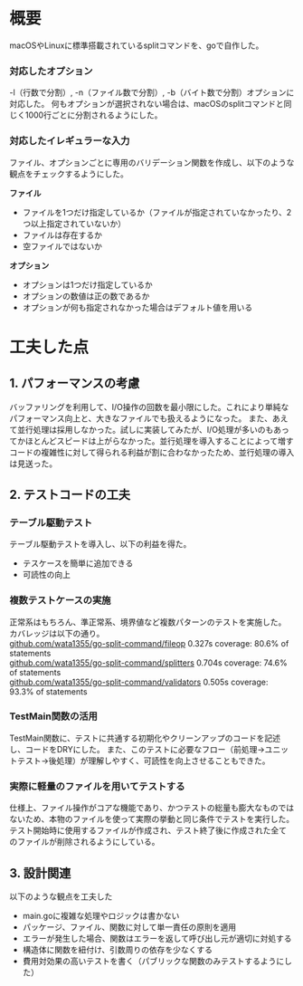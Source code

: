 # 概要
macOSやLinuxに標準搭載されているsplitコマンドを、goで自作した。

### 対応したオプション

-l（行数で分割）, -n（ファイル数で分割）, -b（バイト数で分割）オプションに対応した。
何もオプションが選択されない場合は、macOSのsplitコマンドと同じく1000行ごとに分割されるようにした。

### 対応したイレギュラーな入力

ファイル、オプションごとに専用のバリデーション関数を作成し、以下のような観点をチェックするようにした。

**ファイル**

- ファイルを1つだけ指定しているか（ファイルが指定されていなかったり、2つ以上指定されていないか）
- ファイルは存在するか
- 空ファイルではないか

**オプション**

- オプションは1つだけ指定しているか
- オプションの数値は正の数であるか
- オプションが何も指定されなかった場合はデフォルト値を用いる

# 工夫した点

## 1. パフォーマンスの考慮
バッファリングを利用して、I/O操作の回数を最小限にした。これにより単純なパフォーマンス向上と、大きなファイルでも扱えるようになった。 また、あえて並行処理は採用しなかった。試しに実装してみたが、I/O処理が多いのもあってかほとんどスピードは上がらなかった。並行処理を導入することによって増すコードの複雑性に対して得られる利益が割に合わなかったため、並行処理の導入は見送った。

## 2. テストコードの工夫

### **テーブル駆動テスト**

テーブル駆動テストを導入し、以下の利益を得た。

- テスケースを簡単に追加できる
- 可読性の向上

### **複数テストケースの実施**
正常系はもちろん、準正常系、境界値など複数パターンのテストを実施した。 カバレッジは以下の通り。   
[github.com/wata1355/go-split-command/fileop](http://github.com/wata1355/go-split-command/fileop) 0.327s coverage: 80.6% of statements  
[github.com/wata1355/go-split-command/splitters](http://github.com/wata1355/go-split-command/splitters) 0.704s coverage: 74.6% of statements  
[github.com/wata1355/go-split-command/validators](http://github.com/wata1355/go-split-command/validators) 0.505s coverage: 93.3% of statements  

### **TestMain関数の活用**
TestMain関数に、テストに共通する初期化やクリーンアップのコードを記述し、コードをDRYにした。 また、このテストに必要なフロー（前処理→ユニットテスト→後処理）が理解しやすく、可読性を向上させることもできた。

### **実際に軽量のファイルを用いてテストする**
仕様上、ファイル操作がコアな機能であり、かつテストの総量も膨大なものではないため、本物のファイルを使って実際の挙動と同じ条件でテストを実行した。テスト開始時に使用するファイルが作成され、テスト終了後に作成された全てのファイルが削除されるようにしている。


## 3. 設計関連

以下のような観点を工夫した

- main.goに複雑な処理やロジックは書かない
- パッケージ、ファイル、関数に対して単一責任の原則を適用
- エラーが発生した場合、関数はエラーを返して呼び出し元が適切に対処する
- 構造体に関数を紐付け、引数周りの依存を少なくする
- 費用対効果の高いテストを書く（パブリックな関数のみテストするようにした）
